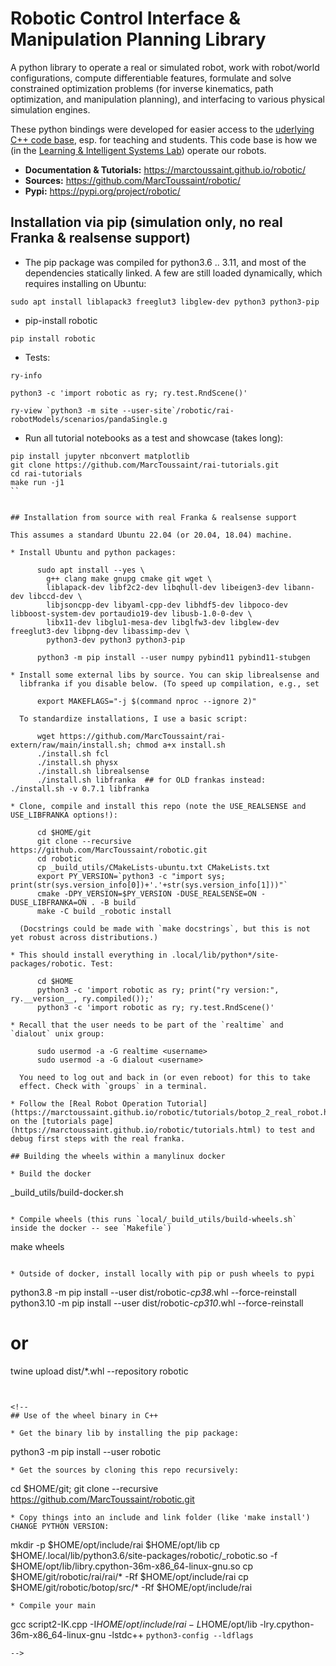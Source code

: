 # Robotic Control Interface & Manipulation Planning Library

A python library to operate a real or simulated robot, work with
robot/world configurations, compute differentiable features, formulate
and solve constrained optimization problems (for inverse kinematics,
path optimization, and manipulation planning), and interfacing to
various physical simulation engines.

These python bindings were developed for easier access to the 
[uderlying C++ code base](https://github.com/MarcToussaint/rai), esp. for teaching and students. This code base is how we (in
the [Learning & Intelligent Systems
Lab](https://argmin.lis.tu-berlin.de/)) operate our robots.

* **Documentation \& Tutorials:**  https://marctoussaint.github.io/robotic/
* **Sources:** https://github.com/MarcToussaint/robotic/
* **Pypi:** https://pypi.org/project/robotic/

## Installation via pip (simulation only, no real Franka & realsense support)

* The pip package was compiled for python3.6 .. 3.11, and most of the dependencies statically linked. A few are still loaded dynamically, which requires installing on Ubuntu:
```
sudo apt install liblapack3 freeglut3 libglew-dev python3 python3-pip
```
* pip-install robotic
```
pip install robotic
```
* Tests:
```
ry-info
```
```
python3 -c 'import robotic as ry; ry.test.RndScene()'
```
```
ry-view `python3 -m site --user-site`/robotic/rai-robotModels/scenarios/pandaSingle.g
```
* Run all tutorial notebooks as a test and showcase (takes long):
```
pip install jupyter nbconvert matplotlib
git clone https://github.com/MarcToussaint/rai-tutorials.git
cd rai-tutorials
make run -j1
``


## Installation from source with real Franka & realsense support

This assumes a standard Ubuntu 22.04 (or 20.04, 18.04) machine.

* Install Ubuntu and python packages:

      sudo apt install --yes \
        g++ clang make gnupg cmake git wget \
        liblapack-dev libf2c2-dev libqhull-dev libeigen3-dev libann-dev libccd-dev \
        libjsoncpp-dev libyaml-cpp-dev libhdf5-dev libpoco-dev libboost-system-dev portaudio19-dev libusb-1.0-0-dev \
        libx11-dev libglu1-mesa-dev libglfw3-dev libglew-dev freeglut3-dev libpng-dev libassimp-dev \
        python3-dev python3 python3-pip
      
      python3 -m pip install --user numpy pybind11 pybind11-stubgen

* Install some external libs by source. You can skip librealsense and
  libfranka if you disable below. (To speed up compilation, e.g., set

      export MAKEFLAGS="-j $(command nproc --ignore 2)"
  
  To standardize installations, I use a basic script:

      wget https://github.com/MarcToussaint/rai-extern/raw/main/install.sh; chmod a+x install.sh
      ./install.sh fcl
      ./install.sh physx
      ./install.sh librealsense
      ./install.sh libfranka  ## for OLD frankas instead:   ./install.sh -v 0.7.1 libfranka

* Clone, compile and install this repo (note the USE_REALSENSE and USE_LIBFRANKA options!):

      cd $HOME/git
      git clone --recursive https://github.com/MarcToussaint/robotic.git
      cd robotic
      cp _build_utils/CMakeLists-ubuntu.txt CMakeLists.txt
      export PY_VERSION=`python3 -c "import sys; print(str(sys.version_info[0])+'.'+str(sys.version_info[1]))"`
      cmake -DPY_VERSION=$PY_VERSION -DUSE_REALSENSE=ON -DUSE_LIBFRANKA=ON . -B build
      make -C build _robotic install

  (Docstrings could be made with `make docstrings`, but this is not yet robust across distributions.)

* This should install everything in .local/lib/python*/site-packages/robotic. Test:

      cd $HOME
      python3 -c 'import robotic as ry; print("ry version:", ry.__version__, ry.compiled());'
      python3 -c 'import robotic as ry; ry.test.RndScene()'

* Recall that the user needs to be part of the `realtime` and `dialout` unix group:

      sudo usermod -a -G realtime <username>
      sudo usermod -a -G dialout <username>

  You need to log out and back in (or even reboot) for this to take
  effect. Check with `groups` in a terminal.

* Follow the [Real Robot Operation Tutorial](https://marctoussaint.github.io/robotic/tutorials/botop_2_real_robot.html) on the [tutorials page](https://marctoussaint.github.io/robotic/tutorials.html) to test and debug first steps with the real franka.

## Building the wheels within a manylinux docker

* Build the docker
```
_build_utils/build-docker.sh
```

* Compile wheels (this runs `local/_build_utils/build-wheels.sh`
inside the docker -- see `Makefile`)
```
make wheels
```

* Outside of docker, install locally with pip or push wheels to pypi
```
python3.8 -m pip install --user dist/robotic-*cp38*.whl --force-reinstall
python3.10 -m pip install --user dist/robotic-*cp310*.whl --force-reinstall
# or
twine upload dist/*.whl --repository robotic
```


<!--
## Use of the wheel binary in C++

* Get the binary lib by installing the pip package:
```
python3 -m pip install --user robotic
```
* Get the sources by cloning this repo recursively:
```
cd $HOME/git; git clone --recursive https://github.com/MarcToussaint/robotic.git
```
* Copy things into an include and link folder (like 'make install') CHANGE PYTHON VERSION:
```
mkdir -p $HOME/opt/include/rai $HOME/opt/lib
cp $HOME/.local/lib/python3.6/site-packages/robotic/_robotic.so -f $HOME/opt/lib/libry.cpython-36m-x86_64-linux-gnu.so
cp $HOME/git/robotic/rai/rai/* -Rf $HOME/opt/include/rai
cp $HOME/git/robotic/botop/src/* -Rf $HOME/opt/include/rai
```
* Compile your main
```
gcc script2-IK.cpp -I$HOME/opt/include/rai -L$HOME/opt/lib -lry.cpython-36m-x86_64-linux-gnu -lstdc++ `python3-config --ldflags`
```
-->
